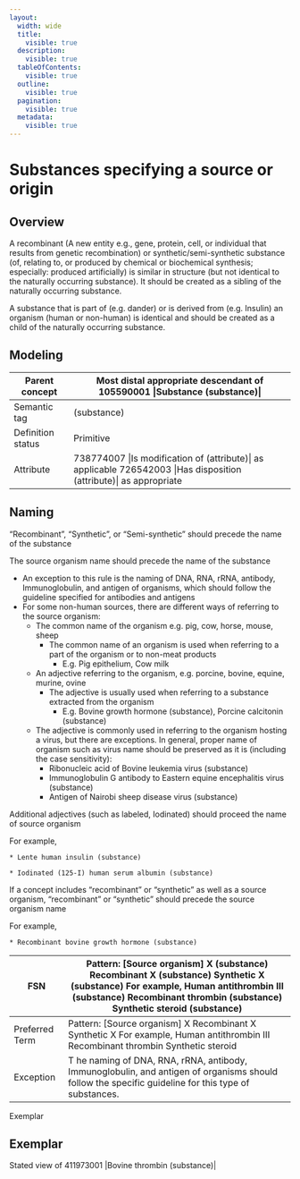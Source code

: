 ```yaml
---
layout:
  width: wide
  title:
    visible: true
  description:
    visible: true
  tableOfContents:
    visible: true
  outline:
    visible: true
  pagination:
    visible: true
  metadata:
    visible: true
---
```


# Substances specifying a source or origin

## Overview

A recombinant (A new entity e.g., gene, protein, cell, or individual that results from genetic recombination) or synthetic/semi-synthetic substance (of, relating to, or produced by chemical or biochemical synthesis; especially: produced artificially) is similar in structure (but not identical to the naturally occurring substance). It should be created as a sibling of the naturally occurring substance.

A substance that is part of (e.g. dander) or is derived from (e.g. Insulin) an organism (human or non-human) is identical and should be created as a child of the naturally occurring substance.

## Modeling

| Parent concept    | Most distal appropriate descendant of 105590001 \|Substance (substance)\|                                           |
| ----------------- | ------------------------------------------------------------------------------------------------------------------- |
| Semantic tag      | (substance)                                                                                                         |
| Definition status | Primitive                                                                                                           |
| Attribute         | 738774007 \|Is modification of (attribute)\| as applicable 726542003 \|Has disposition (attribute)\| as appropriate |

## Naming

“Recombinant”, “Synthetic”, or “Semi-synthetic” should precede the name of the substance

The source organism name should precede the name of the substance

* An exception to this rule is the naming of DNA, RNA, rRNA, antibody, Immunoglobulin, and antigen of organisms, which should follow the guideline specified for antibodies and antigens
* For some non-human sources, there are different ways of referring to the source organism:
  * The common name of the organism e.g. pig, cow, horse, mouse, sheep
    * The common name of an organism is used when referring to a part of the organism or to non-meat products
      * E.g. Pig epithelium, Cow milk
  * An adjective referring to the organism, e.g. porcine, bovine, equine, murine, ovine
    * The adjective is usually used when referring to a substance extracted from the organism
      * E.g. Bovine growth hormone (substance), Porcine calcitonin (substance)
  * The adjective is commonly used in referring to the organism hosting a virus, but there are exceptions. In general, proper name of organism such as virus name should be preserved as it is (including the case sensitivity):
    * Ribonucleic acid of Bovine leukemia virus (substance)
    * Immunoglobulin G antibody to Eastern equine encephalitis virus (substance)
    * Antigen of Nairobi sheep disease virus (substance)

Additional adjectives (such as labeled, Iodinated) should proceed the name of source organism

For example,

```
* Lente human insulin (substance)

* Iodinated (125-I) human serum albumin (substance)
```

If a concept includes “recombinant” or “synthetic” as well as a source organism, “recombinant” or “synthetic” should precede the source organism name

For example,

```
* Recombinant bovine growth hormone (substance)
```

| FSN            | Pattern: \[Source organism] X (substance) Recombinant X (substance) Synthetic X (substance) For example, Human antithrombin III (substance) Recombinant thrombin (substance) Synthetic steroid (substance) |
| -------------- | ---------------------------------------------------------------------------------------------------------------------------------------------------------------------------------------------------------- |
| Preferred Term | Pattern: \[Source organism] X Recombinant X Synthetic X For example, Human antithrombin III Recombinant thrombin Synthetic steroid                                                                         |
| Exception      | T he naming of DNA, RNA, rRNA, antibody, Immunoglobulin, and antigen of organisms should follow the specific guideline for this type of substances.                                                        |

Exemplar

## Exemplar

Stated view of 411973001 |Bovine thrombin (substance)|

<figure><img src="../../../../../../authoring/substance/images/174691625.png" alt=""><figcaption></figcaption></figure>
